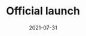 ---
title: Official launch
name: Official launch of DSA Uganda Chapter
date: 2021-07-31
time: 0:00 AM
timezone: EAT
about: Join us for the official launch event of DSA Uganda Chapter
tags: [ Data, Applications ]
agenda:
speakers: 
orgarnisers: 
partners: 
---